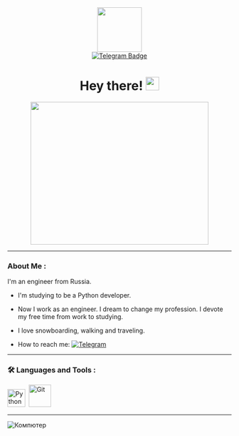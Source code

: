 <div id="header" align="center">
  <img src="https://media.giphy.com/media/v1.Y2lkPTc5MGI3NjExbGV4bzdwdXJhdml4Z2wxa2EyZDRwNjQ4dHphYjZhN3Ztdm5lOTlpaiZlcD12MV9pbnRlcm5hbF9naWZfYnlfaWQmY3Q9Zw/uB86ZyWQsnFSGYe2sA/giphy.gif" width="100"/>
  <div id="badges">
    <a href="https://t.me/olgadream_2204">
      <img src="https://img.shields.io/badge/Telegram-blue?logo=telegram&logoColor=white&style=for-the-badge" alt="Telegram Badge"/>
    </a>
    
  </div>
  <h1>
    Hey there!
    <img src="https://media.giphy.com/media/yfPmYMIsbeuRP8odz0/giphy.gif" width="30px"/>
  </h1>
</div>
<div align="center">
  <img src="https://media.giphy.com/media/v1.Y2lkPTc5MGI3NjExNXlvZ3Q0bmF3NWRuY3ZvNTdnbmdlMDAydnl6a3YyeWM2Y3Bhc3VxMSZlcD12MV9pbnRlcm5hbF9naWZfYnlfaWQmY3Q9Zw/mWK6qsWFY6w5xMKG5D/giphy.gif" width="400" height="320"/>
</div>

---

### About Me :
I'm an engineer from Russia.   


- I'm studying to be a Python developer. 

- Now I work as an engineer. I dream to change my profession. I devote my free time from work to studying.

- I love snowboarding, walking and traveling.

- How to reach me: [![Telegram](https://img.shields.io/badge/Telegram-blue?logo=telegram&logoColor=white&style=flat)](https://t.me/olgadream_2204)
  
---

### :hammer_and_wrench: Languages and Tools :
<div>
  <img src="https://d3mxt5v3yxgcsr.cloudfront.net/courses/15007/course_15007_image.png" title="Python" alt="Python" width="40" height="40"/>&nbsp;
  <img src="https://smartshop124.ru/wp-content/uploads/7/4/1/741f077b3e37e172d7b986e2d2a47528.jpeg" title="Git" alt="Git" width="50" height="50"/>&nbsp;



</div>

---
![Компютер](https://img.freepik.com/free-photo/successful-computer-gadget-digital-close_1220-888.jpg?w=740&t=st=1705781459~exp=1705782059~hmac=45efb270489b1f8b645fe87b5db82a571e8892f58a240ff8f531e3abb175397d)
<div>
  
  <img src="https://komarev.com/ghpvc/?username=OlgaNoskova&style=flat-square&color=blue" alt=""/>
  
</div>